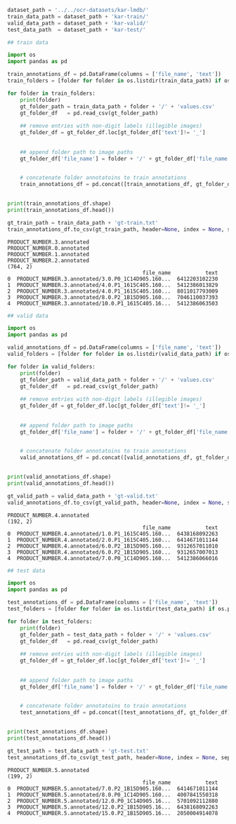 ```python
dataset_path = '../../ocr-datasets/kar-lmdb/'
train_data_path = dataset_path + 'kar-train/'
valid_data_path = dataset_path + 'kar-valid/'
test_data_path  = dataset_path + 'kar-test/'

```


```python
## train data

import os
import pandas as pd

train_annotations_df = pd.DataFrame(columns = ['file_name', 'text'])
train_folders = [folder for folder in os.listdir(train_data_path) if os.path.isdir(os.path.join(train_data_path, folder))]

for folder in train_folders:
    print(folder)
    gt_folder_path = train_data_path + folder + '/' + 'values.csv'
    gt_folder_df   = pd.read_csv(gt_folder_path)
    
    ## remove entries with non-digit labels (illegible images)
    gt_folder_df = gt_folder_df.loc[gt_folder_df['text']!= '_']
  
    
    ## append folder path to image paths
    gt_folder_df['file_name'] = folder + '/' + gt_folder_df['file_name']

    
    # concatenate folder annotatoins to train annotations
    train_annotations_df = pd.concat([train_annotations_df, gt_folder_df])
    

print(train_annotations_df.shape)
print(train_annotations_df.head())

gt_train_path = train_data_path + 'gt-train.txt'
train_annotations_df.to_csv(gt_train_path, header=None, index = None, sep = '\t', mode='a')
```

    PRODUCT_NUMBER.3.annotated
    PRODUCT_NUMBER.0.annotated
    PRODUCT_NUMBER.1.annotated
    PRODUCT_NUMBER.2.annotated
    (764, 2)
                                               file_name           text
    0  PRODUCT_NUMBER.3.annotated/3.0.P0_1C14D905.160...  6412203102230
    1  PRODUCT_NUMBER.3.annotated/4.0.P1_1615C405.160...  5412386013829
    2  PRODUCT_NUMBER.3.annotated/4.0.P1_1615C405.160...  8011017793009
    3  PRODUCT_NUMBER.3.annotated/8.0.P2_1B15D905.160...  7046110037393
    4  PRODUCT_NUMBER.3.annotated/10.0.P1_1615C405.16...  5412386063503



```python
## valid data

import os
import pandas as pd

valid_annotations_df = pd.DataFrame(columns = ['file_name', 'text'])
valid_folders = [folder for folder in os.listdir(valid_data_path) if os.path.isdir(os.path.join(valid_data_path, folder))]

for folder in valid_folders:
    print(folder)
    gt_folder_path = valid_data_path + folder + '/' + 'values.csv'
    gt_folder_df   = pd.read_csv(gt_folder_path)
    
    ## remove entries with non-digit labels (illegible images)
    gt_folder_df = gt_folder_df.loc[gt_folder_df['text']!= '_']
  
    
    ## append folder path to image paths
    gt_folder_df['file_name'] = folder + '/' + gt_folder_df['file_name']

    
    # concatenate folder annotatoins to train annotations
    valid_annotations_df = pd.concat([valid_annotations_df, gt_folder_df])
    

print(valid_annotations_df.shape)
print(valid_annotations_df.head())

gt_valid_path = valid_data_path + 'gt-valid.txt'
valid_annotations_df.to_csv(gt_valid_path, header=None, index = None, sep = '\t', mode='a')
```

    PRODUCT_NUMBER.4.annotated
    (192, 2)
                                               file_name           text
    0  PRODUCT_NUMBER.4.annotated/1.0.P1_1615C405.160...  6438168092263
    1  PRODUCT_NUMBER.4.annotated/2.0.P1_1615C405.160...  6414671011144
    2  PRODUCT_NUMBER.4.annotated/6.0.P2_1B15D905.160...  9312657011010
    3  PRODUCT_NUMBER.4.annotated/6.0.P2_1B15D905.160...  9312657007013
    4  PRODUCT_NUMBER.4.annotated/7.0.P0_1C14D905.160...  5412386066016



```python
## test data

import os
import pandas as pd

test_annotations_df = pd.DataFrame(columns = ['file_name', 'text'])
test_folders = [folder for folder in os.listdir(test_data_path) if os.path.isdir(os.path.join(test_data_path, folder))]

for folder in test_folders:
    print(folder)
    gt_folder_path = test_data_path + folder + '/' + 'values.csv'
    gt_folder_df   = pd.read_csv(gt_folder_path)
    
    ## remove entries with non-digit labels (illegible images)
    gt_folder_df = gt_folder_df.loc[gt_folder_df['text']!= '_']
  
    
    ## append folder path to image paths
    gt_folder_df['file_name'] = folder + '/' + gt_folder_df['file_name']

    
    # concatenate folder annotatoins to train annotations
    test_annotations_df = pd.concat([test_annotations_df, gt_folder_df])
    

print(test_annotations_df.shape)
print(test_annotations_df.head())

gt_test_path = test_data_path + 'gt-test.txt'
test_annotations_df.to_csv(gt_test_path, header=None, index = None, sep = '\t', mode='a')
```

    PRODUCT_NUMBER.5.annotated
    (199, 2)
                                               file_name           text
    0  PRODUCT_NUMBER.5.annotated/7.0.P2_1B15D905.160...  6414671011144
    1  PRODUCT_NUMBER.5.annotated/8.0.P0_1C14D905.160...  4007841550318
    2  PRODUCT_NUMBER.5.annotated/12.0.P0_1C14D905.16...  5701092112880
    3  PRODUCT_NUMBER.5.annotated/12.0.P2_1B15D905.16...  6438168092263
    4  PRODUCT_NUMBER.5.annotated/15.0.P2_1B15D905.16...  2050004914078



```python

```
